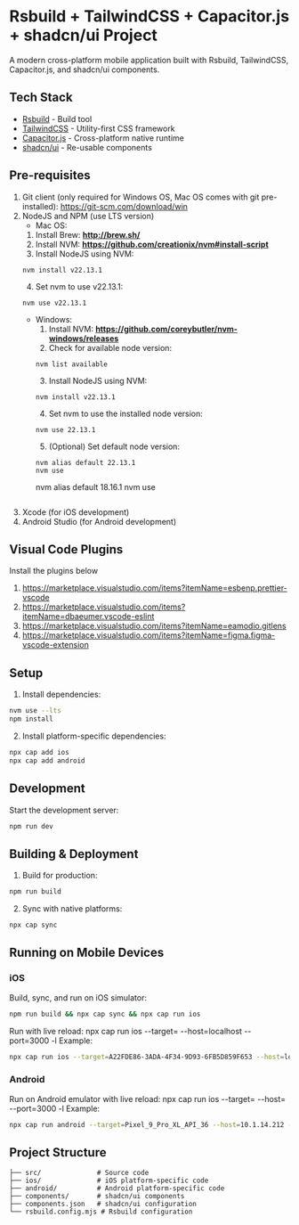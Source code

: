 # Rsbuild + TailwindCSS + Capacitor.js + shadcn/ui Project

A modern cross-platform mobile application built with Rsbuild, TailwindCSS, Capacitor.js, and shadcn/ui components.

## Tech Stack

- [Rsbuild](https://rsbuild.dev/) - Build tool
- [TailwindCSS](https://tailwindcss.com/) - Utility-first CSS framework
- [Capacitor.js](https://capacitorjs.com/) - Cross-platform native runtime
- [shadcn/ui](https://ui.shadcn.com/) - Re-usable components

## Pre-requisites

1. Git client (only required for Windows OS, Mac OS comes with git pre-installed): https://git-scm.com/download/win
2. NodeJS and NPM (use LTS version)
     - Mac OS:
     1. Install Brew: **http://brew.sh/**
     2. Install NVM: **https://github.com/creationix/nvm#install-script**
     3. Install NodeJS using NVM:
     ```
     nvm install v22.13.1
     ```
     4. Set nvm to use v22.13.1:
     ```
     nvm use v22.13.1
     ```
   - Windows:
     1. Install NVM: **https://github.com/coreybutler/nvm-windows/releases**
     2. Check for available node version:
     ```
     nvm list available
     ```
     3. Install NodeJS using NVM:
     ```
     nvm install v22.13.1
     ```
     4. Set nvm to use the installed node version:
     ```
     nvm use 22.13.1
     ```
     5. (Optional) Set default node version:
     ```
     nvm alias default 22.13.1
     nvm use
     ```
     nvm alias default 18.16.1
     nvm use
     ```
3. Xcode (for iOS development)
4. Android Studio (for Android development)    

## Visual Code Plugins

Install the plugins below

1. https://marketplace.visualstudio.com/items?itemName=esbenp.prettier-vscode
2. https://marketplace.visualstudio.com/items?itemName=dbaeumer.vscode-eslint
3. https://marketplace.visualstudio.com/items?itemName=eamodio.gitlens
4. https://marketplace.visualstudio.com/items?itemName=figma.figma-vscode-extension


## Setup

1. Install dependencies:
```bash
nvm use --lts
npm install
```

2. Install platform-specific dependencies:
```bash
npx cap add ios
npx cap add android
```

## Development

Start the development server:
```bash
npm run dev
```

## Building & Deployment

1. Build for production:
```bash
npm run build
```

2. Sync with native platforms:
```bash
npx cap sync
```

## Running on Mobile Devices

### iOS
Build, sync, and run on iOS simulator:
```bash
npm run build && npx cap sync && npx cap run ios
```

Run with live reload:
npx cap run ios --target=<device id> --host=localhost --port=3000 -l
Example:
```bash
npx cap run ios --target=A22FDE86-3ADA-4F34-9D93-6FB5D859F653 --host=localhost --port=3000 -l
```

### Android
Run on Android emulator with live reload:
npx cap run ios --target=<device id> --host=<host ip> --port=3000 -l
Example:
```bash
npx cap run android --target=Pixel_9_Pro_XL_API_36 --host=10.1.14.212 --port=3000 -l
```

## Project Structure

```
├── src/              # Source code
├── ios/              # iOS platform-specific code
├── android/          # Android platform-specific code
├── components/       # shadcn/ui components
├── components.json   # shadcn/ui configuration
└── rsbuild.config.mjs # Rsbuild configuration
```